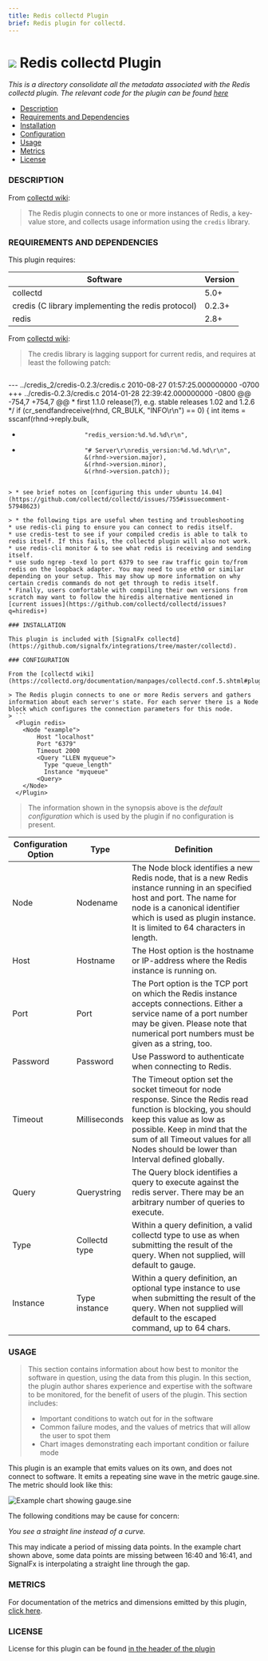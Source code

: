 ```yaml
---
title: Redis collectd Plugin
brief: Redis plugin for collectd.
---
```


# ![](https://github.com/signalfx/integrations/blob/master/collectd-redis/img/integrations_redis.png) Redis collectd Plugin

_This is a directory consolidate all the metadata associated with the Redis collectd plugin. The relevant code for the plugin can be found [here](https://github.com/signalfx/collectd/blob/master/src/redis.c)_

- [Description](#description)
- [Requirements and Dependencies](#requirements-and-dependencies)
- [Installation](#installation)
- [Configuration](#configuration)
- [Usage](#usage)
- [Metrics](#metrics)
- [License](#license)

### DESCRIPTION

From [collectd wiki](https://collectd.org/wiki/index.php/Plugin:Redis):

> The Redis plugin connects to one or more instances of Redis, a key-value store, and collects usage information using the `credis` library.

### REQUIREMENTS AND DEPENDENCIES

This plugin requires:

| Software          | Version        |
|-------------------|----------------|
| collectd   |  5.0+  |
| credis (C library implementing the redis protocol)| 0.2.3+ |
| redis | 2.8+ |

From [collectd wiki](https://collectd.org/wiki/index.php/Plugin:Redis):

> The credis library is lagging support for current redis, and requires at least the following patch:

> ```
--- ../credis_2/credis-0.2.3/credis.c   2010-08-27 01:57:25.000000000 -0700
+++ ../credis-0.2.3/credis.c    2014-01-28 22:39:42.000000000 -0800
@@ -754,7 +754,7 @@
    * first 1.1.0 release(?), e.g. stable releases 1.02 and 1.2.6 */
   if (cr_sendfandreceive(rhnd, CR_BULK, "INFO\r\n") == 0) {
     int items = sscanf(rhnd->reply.bulk,
-                       "redis_version:%d.%d.%d\r\n",
+                       "# Server\r\nredis_version:%d.%d.%d\r\n",
                        &(rhnd->version.major),
                        &(rhnd->version.minor),
                        &(rhnd->version.patch));
```

> * see brief notes on [configuring this under ubuntu 14.04](https://github.com/collectd/collectd/issues/755#issuecomment-57948623)

> * the following tips are useful when testing and troubleshooting
* use redis-cli ping to ensure you can connect to redis itself.
* use credis-test to see if your compiled credis is able to talk to redis itself. If this fails, the collectd plugin will also not work.
* use redis-cli monitor & to see what redis is receiving and sending itself.
* use sudo ngrep -texd lo port 6379 to see raw traffic goin to/from redis on the loopback adapter. You may need to use eth0 or similar depending on your setup. This may show up more information on why certain credis commands do not get through to redis itself.
* Finally, users comfortable with compiling their own versions from scratch may want to follow the hiredis alternative mentioned in [current issues](https://github.com/collectd/collectd/issues?q=hiredis+)

### INSTALLATION

This plugin is included with [SignalFx collectd](https://github.com/signalfx/integrations/tree/master/collectd).

### CONFIGURATION

From the [collectd wiki](https://collectd.org/documentation/manpages/collectd.conf.5.shtml#plugin_redis):

> The Redis plugin connects to one or more Redis servers and gathers information about each server's state. For each server there is a Node block which configures the connection parameters for this node.
> ```
  <Plugin redis>
    <Node "example">
        Host "localhost"
        Port "6379"
        Timeout 2000
        <Query "LLEN myqueue">
          Type "queue_length"
          Instance "myqueue"
        <Query>
    </Node>
  </Plugin>
```

> The information shown in the synopsis above is the _default configuration_ which is used by the plugin if no configuration is present.

| Configuration Option | Type | Definition |
|----------------------|------|------------|
| Node | Nodename | The Node block identifies a new Redis node, that is a new Redis instance running in an specified host and port. The name for node is a canonical identifier which is used as plugin instance. It is limited to 64 characters in length.|
| Host | Hostname |The Host option is the hostname or IP-address where the Redis instance is running on.|
|Port |Port| The Port option is the TCP port on which the Redis instance accepts connections. Either a service name of a port number may be given. Please note that numerical port numbers must be given as a string, too.|
|Password |Password|Use Password to authenticate when connecting to Redis.|
|Timeout |Milliseconds|The Timeout option set the socket timeout for node response. Since the Redis read function is blocking, you should keep this value as low as possible. Keep in mind that the sum of all Timeout values for all Nodes should be lower than Interval defined globally.|
|Query |Querystring|The Query block identifies a query to execute against the redis server. There may be an arbitrary number of queries to execute.|
|Type |Collectd type|Within a query definition, a valid collectd type to use as when submitting the result of the query. When not supplied, will default to gauge.|
|Instance |Type instance|Within a query definition, an optional type instance to use when submitting the result of the query. When not supplied will default to the escaped command, up to 64 chars.|

### USAGE

>This section contains information about how best to monitor the software in question, using the data from this plugin. In this section, the plugin author shares experience and expertise with the software to be monitored, for the benefit of users of the plugin. This section includes:
>
>- Important conditions to watch out for in the software
>- Common failure modes, and the values of metrics that will allow the user to spot them
>- Chart images demonstrating each important condition or failure mode

This plugin is an example that emits values on its own, and does not connect to software. It emits a repeating sine wave in the metric gauge.sine. The metric should look like this:

![Example chart showing gauge.sine](http://fixme)

The following conditions may be cause for concern:

*You see a straight line instead of a curve.*

This may indicate a period of missing data points. In the example chart shown above, some data points are missing between 16:40 and 16:41, and SignalFx is interpolating a straight line through the gap.

### METRICS

For documentation of the metrics and dimensions emitted by this plugin, [click here](././docs).

### LICENSE

License for this plugin can be found [in the header of the plugin](https://github.com/signalfx/collectd/blob/master/src/redis.c)
